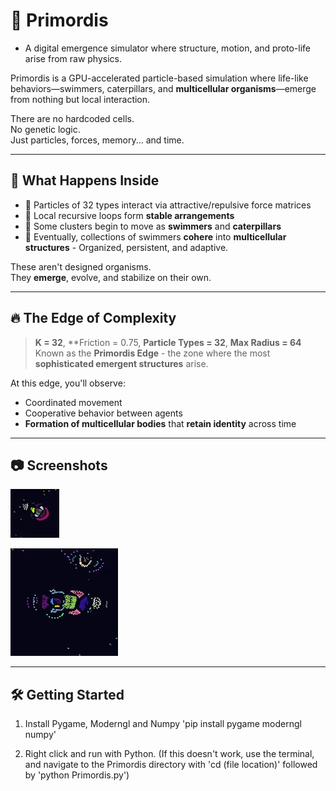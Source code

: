 # 🧬 Primordis

- A digital emergence simulator where structure, motion, and proto-life arise from raw physics.

Primordis is a GPU-accelerated particle-based simulation where life-like behaviors—swimmers, caterpillars, and **multicellular organisms**—emerge from nothing but local interaction.

There are no hardcoded cells.  
No genetic logic.  
Just particles, forces, memory... and time.

---

## 🌌 What Happens Inside

- 💠 Particles of 32 types interact via attractive/repulsive force matrices
- 🔁 Local recursive loops form **stable arrangements**
- 🐛 Some clusters begin to move as **swimmers** and **caterpillars**
- 🧬 Eventually, collections of swimmers **cohere** into **multicellular structures** - Organized, persistent, and adaptive.

These aren't designed organisms.  
They **emerge**, evolve, and stabilize on their own.

---

## 🔥 The Edge of Complexity

> **K = 32**, **Friction = 0.75, **Particle Types = 32**, **Max Radius = 64**  
> Known as the **Primordis Edge** - the zone where the most **sophisticated emergent structures** arise.

At this edge, you'll observe:
- Coordinated movement
- Cooperative behavior between agents
- **Formation of multicellular bodies** that **retain identity** across time

---

## 📷 Screenshots

![Swimmer](swimmer.png)

![Multicellular Form](multicell.png)

---

## 🛠 Getting Started

1. Install Pygame, Moderngl and Numpy
'pip install pygame moderngl numpy'

2. Right click and run with Python. (If this doesn't work, use the terminal, and navigate to the Primordis directory with 'cd (file location)' followed by 'python Primordis.py')
